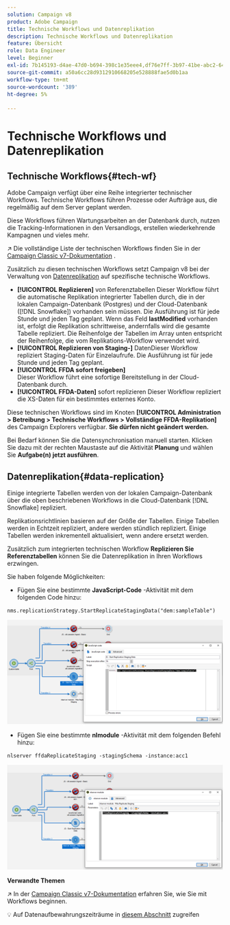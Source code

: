 ```yaml
---
solution: Campaign v8
product: Adobe Campaign
title: Technische Workflows und Datenreplikation
description: Technische Workflows und Datenreplikation
feature: Übersicht
role: Data Engineer
level: Beginner
exl-id: 7b145193-d4ae-47d0-b694-398c1e35eee4,df76e7ff-3b97-41be-abc2-640748680ff3
source-git-commit: a50a6cc28d9312910668205e528888fae5d0b1aa
workflow-type: tm+mt
source-wordcount: '389'
ht-degree: 5%

---
```


# Technische Workflows und Datenreplikation

## Technische Workflows{#tech-wf}

Adobe Campaign verfügt über eine Reihe integrierter technischer Workflows. Technische Workflows führen Prozesse oder Aufträge aus, die regelmäßig auf dem Server geplant werden.

Diese Workflows führen Wartungsarbeiten an der Datenbank durch, nutzen die Tracking-Informationen in den Versandlogs, erstellen wiederkehrende Kampagnen und vieles mehr.

:arrow_upper_right: Die vollständige Liste der technischen Workflows finden Sie in der [Campaign Classic v7-Dokumentation](https://experienceleague.adobe.com/docs/campaign-classic/using/automating-with-workflows/advanced-management/about-technical-workflows.html?lang=de) .


Zusätzlich zu diesen technischen Workflows setzt Campaign v8 bei der Verwaltung von [Datenreplikation](#data-replication) auf spezifische technische Workflows.

* **[!UICONTROL Replizieren]**
von Referenztabellen Dieser Workflow führt die automatische Replikation integrierter Tabellen durch, die in der lokalen Campaign-Datenbank (Postgres) und der Cloud-Datenbank ([!DNL Snowflake]) vorhanden sein müssen. Die Ausführung ist für jede Stunde und jeden Tag geplant. Wenn das Feld **lastModified** vorhanden ist, erfolgt die Replikation schrittweise, andernfalls wird die gesamte Tabelle repliziert. Die Reihenfolge der Tabellen im Array unten entspricht der Reihenfolge, die vom Replikations-Workflow verwendet wird.
* **[!UICONTROL Replizieren von Staging-]**
DatenDieser Workflow repliziert Staging-Daten für Einzelaufrufe. Die Ausführung ist für jede Stunde und jeden Tag geplant.
* **[!UICONTROL FFDA sofort freigeben]**\
   Dieser Workflow führt eine sofortige Bereitstellung in der Cloud-Datenbank durch.
* **[!UICONTROL FFDA-Daten]**
sofort replizieren Dieser Workflow repliziert die XS-Daten für ein bestimmtes externes Konto.

Diese technischen Workflows sind im Knoten **[!UICONTROL Administration > Betreibung > Technische Workflows > Vollständige FFDA-Replikation]** des Campaign Explorers verfügbar. **Sie dürfen nicht geändert werden.**

Bei Bedarf können Sie die Datensynchronisation manuell starten. Klicken Sie dazu mit der rechten Maustaste auf die Aktivität **Planung** und wählen Sie **Aufgabe(n) jetzt ausführen**.

## Datenreplikation{#data-replication}

Einige integrierte Tabellen werden von der lokalen Campaign-Datenbank über die oben beschriebenen Workflows in die Cloud-Datenbank [!DNL Snowflake] repliziert.

Replikationsrichtlinien basieren auf der Größe der Tabellen. Einige Tabellen werden in Echtzeit repliziert, andere werden stündlich repliziert. Einige Tabellen werden inkrementell aktualisiert, wenn andere ersetzt werden.

Zusätzlich zum integrierten technischen Workflow **Replizieren Sie Referenztabellen** können Sie die Datenreplikation in Ihren Workflows erzwingen.

Sie haben folgende Möglichkeiten:

* Fügen Sie eine bestimmte **JavaScript-Code** -Aktivität mit dem folgenden Code hinzu:

```
nms.replicationStrategy.StartReplicateStagingData("dem:sampleTable")
```

![](assets/jscode.png)


* Fügen Sie eine bestimmte **nlmodule** -Aktivität mit dem folgenden Befehl hinzu:

```
nlserver ffdaReplicateStaging -stagingSchema -instance:acc1
```

![](assets/nlmodule.png)

**Verwandte Themen**

:arrow_upper_right: In der [Campaign Classic v7-Dokumentation](https://experienceleague.adobe.com/docs/campaign-classic/using/automating-with-workflows/introduction/about-workflows.html?lang=en#automating-with-workflows) erfahren Sie, wie Sie mit Workflows beginnen.

:bulb: Auf Datenaufbewahrungszeiträume in [diesem Abschnitt](../dev/datamodel-best-practices.md#data-retention) zugreifen
